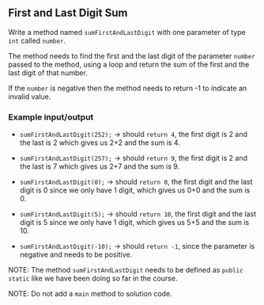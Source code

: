 ## First and Last Digit Sum
Write a method named `sumFirstAndLastDigit` with one parameter of type `int` called `number`.

The method needs to find the first and the last digit of the parameter `number` passed to the method, using a loop and return the sum of the first and the last digit of that number.

If the `number` is negative then the method needs to return -1 to indicate an invalid value.

### Example input/output

* `sumFirstAndLastDigit(252);` → should `return 4`, the first digit is 2 and the last is 2 which gives us 2+2 and the sum is 4.

* `sumFirstAndLastDigit(257);` → should `return 9`, the first digit is 2 and the last is 7 which gives us 2+7 and the sum is 9.

* `sumFirstAndLastDigit(0);` → should `return 0`, the first digit and the last digit is 0 since we only have 1 digit, which gives us 0+0 and the sum is 0.

* `sumFirstAndLastDigit(5);` → should `return 10`, the first digit and the last digit is 5 since we only have 1 digit, which gives us 5+5 and the sum is 10.

* `sumFirstAndLastDigit(-10);` → should `return -1`, since the parameter is negative and needs to be positive.


NOTE: The method `sumFirstAndLastDigit` needs to be defined as `public static` like we have been doing so far in the course.

NOTE: Do not add a  `main` method to solution code.